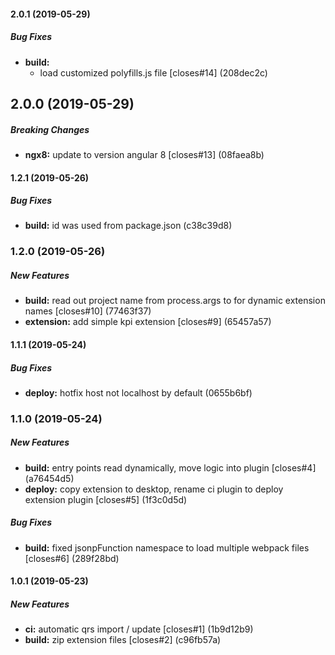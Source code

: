 #### 2.0.1 (2019-05-29)

##### Bug Fixes

* **build:**
  *  load customized polyfills.js file [closes#14] (208dec2c)

## 2.0.0 (2019-05-29)

##### Breaking Changes

* **ngx8:**  update to version angular 8 [closes#13] (08faea8b)

#### 1.2.1 (2019-05-26)

##### Bug Fixes

* **build:**  id was used from package.json (c38c39d8)

### 1.2.0 (2019-05-26)

##### New Features

* **build:**  read out project name from process.args to for dynamic extension names [closes#10] (77463f37)
* **extension:**  add simple kpi extension [closes#9] (65457a57)

#### 1.1.1 (2019-05-24)

##### Bug Fixes

* **deploy:**  hotfix host not localhost by default (0655b6bf)

### 1.1.0 (2019-05-24)

##### New Features

* **build:**  entry points read dynamically, move logic into plugin [closes#4] (a76454d5)
* **deploy:**  copy extension to desktop, rename ci plugin to deploy extension plugin [closes#5] (1f3c0d5d)

##### Bug Fixes

* **build:**  fixed jsonpFunction namespace to load multiple webpack files [closes#6] (289f28bd)

#### 1.0.1 (2019-05-23)

##### New Features

* **ci:**  automatic qrs import / update [closes#1] (1b9d12b9)
* **build:**  zip extension files [closes#2] (c96fb57a)
